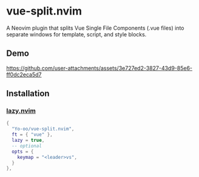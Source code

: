 # vue-split.nvim

A Neovim plugin that splits Vue Single File Components (.vue files) into separate windows for template, script, and style blocks.

## Demo

https://github.com/user-attachments/assets/3e727ed2-3827-43d9-85e6-ff0dc2eca5d7

## Installation

### [lazy.nvim](https://github.com/folke/lazy.nvim)

```lua
{
  "Yo-oo/vue-split.nvim",
  ft = { "vue" },
  lazy = true,
  -- optional
  opts = {
    keymap = "<leader>vs",
  }
},
```
